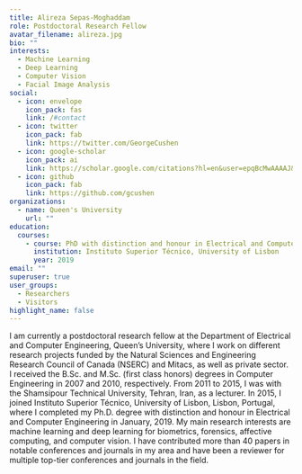 ```yaml
---
title: Alireza Sepas-Moghaddam
role: Postdoctoral Research Fellow
avatar_filename: alireza.jpg
bio: ""
interests:
  - Machine Learning
  - Deep Learning
  - Computer Vision
  - Facial Image Analysis
social:
  - icon: envelope
    icon_pack: fas
    link: /#contact
  - icon: twitter
    icon_pack: fab
    link: https://twitter.com/GeorgeCushen
  - icon: google-scholar
    icon_pack: ai
    link: https://scholar.google.com/citations?hl=en&user=epqBcMwAAAAJ&view_op=list_works&sortby=pubdate
  - icon: github
    icon_pack: fab
    link: https://github.com/gcushen
organizations:
  - name: Queen's University
    url: ""
education:
  courses:
    - course: PhD with distinction and honour in Electrical and Computer Engineering
      institution: Instituto Superior Técnico, University of Lisbon
      year: 2019
email: ""
superuser: true
user_groups:
  - Researchers
  - Visitors
highlight_name: false
---
```

I am currently a postdoctoral research fellow at the Department of Electrical and Computer Engineering, Queen’s University, where I work on different research projects funded by the Natural Sciences and Engineering Research Council of Canada (NSERC) and Mitacs, as well as private sector. I received the B.Sc. and M.Sc. (first class honors) degrees in Computer Engineering in 2007 and 2010, respectively. From 2011 to 2015, I was with the Shamsipour Technical University, Tehran, Iran, as a lecturer. In 2015, I joined Instituto Superior Técnico, University of Lisbon, Lisbon, Portugal, where I completed my Ph.D. degree with distinction and honour in Electrical and Computer Engineering in January, 2019. My main research interests are machine learning and deep learning for biometrics, forensics, affective computing, and computer vision. I have contributed more than 40 papers in notable conferences and journals in my area and have been a reviewer for multiple top-tier conferences and journals in the field.